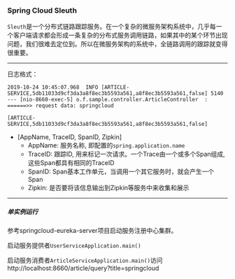 ### Spring Cloud Sleuth

`Sleuth`是一个分布式链路跟踪服务。在一个复杂的微服务架构系统中，几乎每一个客户端请求都会形成一条复杂的分布式服务调用链路，如果其中的某个环节出现问题，我们很难去定位到。所以在微服务架构的系统中，全链路调用的跟踪就变得很重要。

---

日志格式：

```
2019-10-24 10:45:07.968  INFO [ARTICLE-SERVICE,5db11033d9cf3da3a8f8ec3b5593a561,a8f8ec3b5593a561,false] 5140 --- [nio-8660-exec-5] o.f.sample.controller.ArticleController  : ======>> request data: springcloud
```

`[ARTICLE-SERVICE,5db11033d9cf3da3a8f8ec3b5593a561,a8f8ec3b5593a561,false]`

* [AppName, TraceID, SpanID, Zipkin]
    - AppName: 服务名称, 即配置的`spring.application.name`
    - TraceID: 跟踪ID, 用来标记一次请求。一个Trace由一个或多个Span组成, 这些Span都具有相同的TraceID
    - SpanID: Span基本工作单元，当调用一个其它服务时，就会产生一个Span
    - Zipkin: 是否要将该信息输出到Zipkin等服务中来收集和展示

---

##### 单实例运行

参考springcloud-eureka-server项目启动服务注册中心集群。

启动服务提供者`UserServiceApplication.main()`

启动服务消费者`ArticleServiceApplication.main()`访问 http://localhost:8660/article/query?title=springcloud